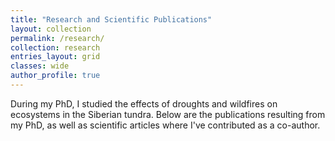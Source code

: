 ```yaml
---
title: "Research and Scientific Publications"
layout: collection
permalink: /research/
collection: research
entries_layout: grid
classes: wide
author_profile: true
---
```


During my PhD, I studied the effects of droughts and wildfires on ecosystems in the Siberian tundra. Below are the publications resulting from my PhD, as well as scientific articles where I've contributed as a co-author.
